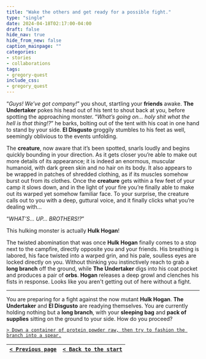 ```yaml
---
title: "Wake the others and get ready for a possible fight."
type: "single"
date: 2024-04-18T02:17:00-04:00
draft: false
hide_nav: true
hide_from_new: false
caption_mainpage: ""
categories:
- stories
- collaborations
tags:
- gregory-quest
include_css:
- gregory_quest
---
```


“*Guys! We’ve got company!*” you shout, startling your **friends** awake. **The Undertaker** pokes his head out of his tent to shout back at you, before spotting the approaching monster. “*What’s going on… holy shit what the hell is that thing!?*” he barks, bolting out of the tent with his coat in one hand to stand by your side. **El Disgusto** groggily stumbles to his feet as well, seemingly oblivious to the events unfolding.

The **creature**, now aware that it’s been spotted, snarls loudly and begins quickly bounding in your direction. As it gets closer you’re able to make out more details of its appearance; it is indeed an enormous, muscular humanoid, with dark green skin and no hair on its body. It also appears to be wrapped in patches of shredded clothing, as if its muscles somehow burst out from its clothes. Once the **creature** gets within a few feet of your camp it slows down, and in the light of your fire you’re finally able to make out its warped yet somehow familiar face. To your surprise, the creature calls out to you with a deep, guttural voice, and it finally clicks what you’re dealing with…

“*WHAT’S… UP… BROTHERS!?*”

This hulking monster is actually **Hulk Hogan**!

The twisted abomination that was once **Hulk Hogan** finally comes to a stop next to the campfire, directly opposite you and your friends. His breathing is labored, his face twisted into a warped grin, and his pale, soulless eyes are locked directly on you. Without thinking you instinctively reach to grab a **long branch** off the ground, while **The Undertaker** digs into his coat pocket and produces a pair of **orbs**. **Hogan** releases a deep growl and clenches his fists in response. Looks like you aren't getting out of here without a fight.

---

You are preparing for a fight against the now mutant **Hulk Hogan**. **The Undertaker** and **El Disgusto** are readying themselves. You are currently holding nothing but a **long branch**, with your **sleeping bag** and **pack of supplies** sitting on the ground to your side. How do you proceed? 

[``> Down a container of protein powder raw, then try to fashion the branch into a spear.``](../103)

|[``< Previous page``](../101)|[``< Back to the start``](../)|
|---|---|